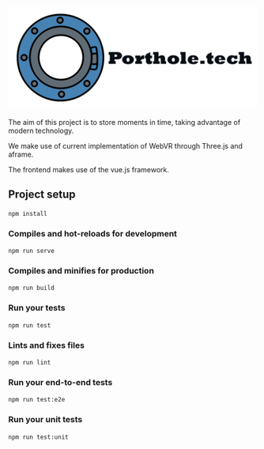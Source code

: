 
### <p align="center"> ![](docs/porthole.tech-logo.png)</p>

The aim of this project is to store moments in time, taking advantage of modern technology.

We make use of current implementation of WebVR through Three.js and aframe.

The frontend makes use of the vue.js framework.

## Project setup
```
npm install
```

### Compiles and hot-reloads for development
```
npm run serve
```

### Compiles and minifies for production
```
npm run build
```

### Run your tests
```
npm run test
```

### Lints and fixes files
```
npm run lint
```

### Run your end-to-end tests
```
npm run test:e2e
```

### Run your unit tests
```
npm run test:unit
```
